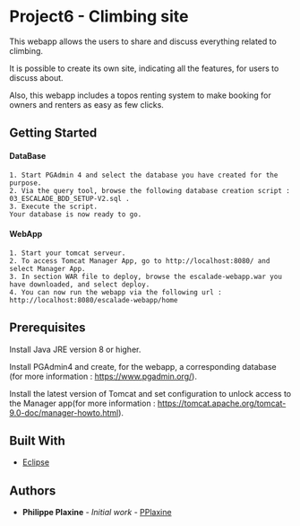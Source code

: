 # Project6 - Climbing site

This webapp allows the users to share and discuss everything related to climbing. 

It is possible to create its own site, indicating all the features, for users to discuss about.

Also, this webapp includes a topos renting system to make booking for owners and renters as easy as few clicks.  

## Getting Started

  #### DataBase
    1. Start PGAdmin 4 and select the database you have created for the purpose. 
    2. Via the query tool, browse the following database creation script : 03_ESCALADE_BDD_SETUP-V2.sql . 
    3. Execute the script. 
    Your database is now ready to go. 

  #### WebApp
    1. Start your tomcat serveur. 
    2. To access Tomcat Manager App, go to http://localhost:8080/ and select Manager App. 
    3. In section WAR file to deploy, browse the escalade-webapp.war you have downloaded, and select deploy.
    4. You can now run the webapp via the following url : http://localhost:8080/escalade-webapp/home

## Prerequisites

Install Java JRE version 8 or higher.

Install PGAdmin4 and create, for the webapp, a corresponding database (for more information : https://www.pgadmin.org/). 

Install the latest version of Tomcat and set configuration to unlock access to the Manager app(for more information : https://tomcat.apache.org/tomcat-9.0-doc/manager-howto.html). 

## Built With

* [Eclipse](https://www.eclipse.org/documentation/)

## Authors

* **Philippe Plaxine** - *Initial work* - [PPlaxine](https://github.com/pplaxine)
